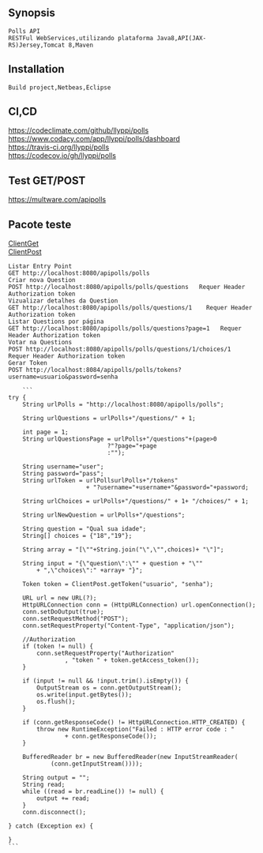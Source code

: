 ## Synopsis  
    Polls API
    RESTFul WebServices,utilizando plataforma Java8,API(JAX-RS)Jersey,Tomcat 8,Maven

## Installation
    Build project,Netbeas,Eclipse

## CI,CD
   https://codeclimate.com/github/llyppi/polls
   <br>https://www.codacy.com/app/llyppi/polls/dashboard
   <br>https://travis-ci.org/llyppi/polls
   <br>https://codecov.io/gh/llyppi/polls

## Test GET/POST
  https://multware.com/apipolls

## Pacote teste 
</tab>[ClientGet](../blob/master/src/main/java/com/app/client/ClientGet.java)
    <br>[ClientPost](../blob/master/src/main/java/com/app/client/ClientPost.java)

    Listar Entry Point 
    GET http://localhost:8080/apipolls/polls
    Criar nova Question
    POST http://localhost:8080/apipolls/polls/questions   Requer Header Authorization token 
    Vizualizar detalhes da Question
    GET http://localhost:8080/apipolls/polls/questions/1    Requer Header Authorization token 
    Listar Questions por página
    GET http://localhost:8080/apipolls/polls/questions?page=1   Requer Header Authorization token 
    Votar na Questions
    POST http://localhost:8080/apipolls/polls/questions/1/choices/1   Requer Header Authorization token 
    Gerar Token
    POST http://localhost:8084/apipolls/polls/tokens?username=usuario&password=senha

        ```
    try {
        String urlPolls = "http://localhost:8080/apipolls/polls";

        String urlQuestions = urlPolls+"/questions/" + 1; 

        int page = 1;
        String urlQuestionsPage = urlPolls+"/questions"+(page>0
                                ?"?page="+page
                                :""); 

        String username="user";
        String password="pass";
        String urlToken = urlPollsurlPolls+"/tokens"
                          + "?username="+username+"&password="+password;

        String urlChoices = urlPolls+"/questions/" + 1+ "/choices/" + 1;

        String urlNewQuestion = urlPolls+"/questions";

        String question = "Qual sua idade";
        String[] choices = {"18","19"};

        String array = "[\""+String.join("\",\"",choices)+ "\"]"; 

        String input = "{\"question\":\"" + question + "\""
            + ",\"choices\":" +array+ "}";

        Token token = ClientPost.getToken("usuario", "senha");

        URL url = new URL(?);
        HttpURLConnection conn = (HttpURLConnection) url.openConnection();
        conn.setDoOutput(true);
        conn.setRequestMethod("POST");
        conn.setRequestProperty("Content-Type", "application/json");

        //Authorization
        if (token != null) {
            conn.setRequestProperty("Authorization"
                    , "token " + token.getAccess_token());
        }

        if (input != null && !input.trim().isEmpty()) {
            OutputStream os = conn.getOutputStream();
            os.write(input.getBytes());
            os.flush();
        }

        if (conn.getResponseCode() != HttpURLConnection.HTTP_CREATED) {
            throw new RuntimeException("Failed : HTTP error code : "
                    + conn.getResponseCode());
        }

        BufferedReader br = new BufferedReader(new InputStreamReader(
                (conn.getInputStream())));

        String output = "";
        String read;
        while ((read = br.readLine()) != null) {
            output += read;
        }
        conn.disconnect();

    } catch (Exception ex) {

    }
    ```
